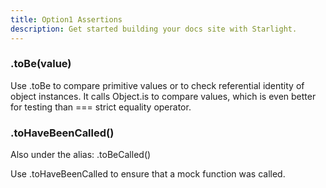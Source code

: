 ```yaml
---
title: Option1 Assertions
description: Get started building your docs site with Starlight.
---
```


### .toBe(value)
Use .toBe to compare primitive values or to check referential identity of object instances. It calls Object.is to compare values, which is even better for testing than === strict equality operator.

### .toHaveBeenCalled()
Also under the alias: .toBeCalled()

Use .toHaveBeenCalled to ensure that a mock function was called.